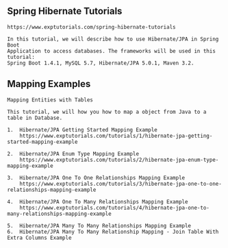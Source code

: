 
## Spring Hibernate Tutorials

	https://www.exptutorials.com/spring-hibernate-tutorials

	In this tutorial, we will describe how to use Hibernate/JPA in Spring Boot 
	Application to access databases. The frameworks will be used in this tutorial: 
	Spring Boot 1.4.1, MySQL 5.7, Hibernate/JPA 5.0.1, Maven 3.2.


## Mapping Examples

	Mapping Entities with Tables

	This tutorial, we will how you how to map a object from Java to a table in Database.

	1. 	Hibernate/JPA Getting Started Mapping Example
		https://www.exptutorials.com/tutorials/1/hibernate-jpa-getting-started-mapping-example

	2. 	Hibernate/JPA Enum Type Mapping Example
		https://www.exptutorials.com/tutorials/2/hibernate-jpa-enum-type-mapping-example

	3. 	Hibernate/JPA One To One Relationships Mapping Example
		https://www.exptutorials.com/tutorials/3/hibernate-jpa-one-to-one-relationships-mapping-example

	4. 	Hibernate/JPA One To Many Relationships Mapping Example
		https://www.exptutorials.com/tutorials/4/hibernate-jpa-one-to-many-relationships-mapping-example

	5. 	Hibernate/JPA Many To Many Relationships Mapping Example
	6. 	Hibernate/JPA Many To Many Relationship Mapping - Join Table With Extra Columns Example